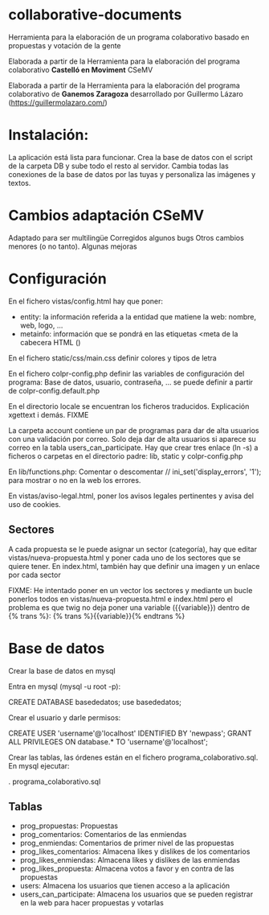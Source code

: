 collaborative-documents
==========================

Herramienta para la elaboración de un programa colaborativo basado en propuestas y votación de la gente

Elaborada a partir de la Herramienta para la elaboración del programa colaborativo **Castelló en Moviment** CSeMV

Elaborada a partir de la Herramienta para la elaboración del programa colaborativo de **Ganemos Zaragoza** desarrollado por  Guillermo Lázaro (https://guillermolazaro.com/)


Instalación:
==========================

La aplicación está lista para funcionar.
Crea la base de datos con el script de la carpeta DB y sube todo el resto al servidor. 
Cambia todas las conexiones de la base de datos por las tuyas y personaliza las imágenes y textos.

Cambios adaptación CSeMV
==========================

Adaptado para ser multilingüe
Corregidos algunos bugs
Otros cambios menores (o no tanto).
Algunas mejoras

Configuración
==========================

En el fichero vistas/config.html hay que poner:
* entity: la información referida a la entidad que matiene la web: nombre, web, logo, ...
* metainfo: información que se pondrá en las etiquetas <meta de la cabecera HTML (<head>)

En el fichero static/css/main.css definir colores y tipos de letra

En el fichero colpr-config.php definir las variables de configuración del programa: Base de datos, usuario, contraseña, ...
se puede definir a partir de colpr-config.default.php 

En el directorio locale se encuentran los ficheros traducidos. Explicación xgettext i demás. FIXME

La carpeta account contiene un par de programas para dar de alta usuarios con una validación por correo. Solo deja dar de alta
usuarios si aparece su correo en la tabla users_can_participate. Hay que crear tres enlace (ln -s) a ficheros o carpetas en el directorio
padre: lib, static y colpr-config.php

En lib/functions.php: Comentar o descomentar // ini_set('display_errors', '1'); para mostrar o no en la web los errores.

En vistas/aviso-legal.html, poner los avisos legales pertinentes y avisa del uso de cookies.

Sectores
------------------------

A cada propuesta se le puede asignar un sector (categoría), hay que editar vistas/nueva-propuesta.html y poner cada uno de los sectores que se quiere tener. 
En index.html, también hay que definir una imagen y un enlace por cada sector

FIXME: He intentado poner en un vector los sectores y mediante un bucle ponerlos todos en vistas/nueva-propuesta.html e index.html
pero el problema es que twig no deja poner una variable ({{variable}}) dentro de {% trans %}: {% trans %}{{variable}}{% endtrans %}

Base de datos
==========================

Crear la base de datos en mysql

Entra en mysql (mysql -u root -p):

CREATE DATABASE basededatos;
use basededatos;

Crear el usuario y darle permisos:

CREATE USER 'username'@'localhost' IDENTIFIED BY 'newpass';
GRANT ALL PRIVILEGES ON database.* TO 'username'@'localhost';

Crear las tablas, las órdenes están en el fichero programa_colaborativo.sql. En mysql ejecutar:

\. programa_colaborativo.sql

Tablas
----------------------------

* prog_propuestas: Propuestas
* prog_comentarios: Comentarios de las enmiendas
* prog_enmiendas: Comentarios de primer nivel de las propuestas
* prog_likes_comentarios: Almacena likes y dislikes de los comentarios
* prog_likes_enmiendas: Almacena likes y dislikes de las enmiendas
* prog_likes_propuesta: Almacena votos a favor y en contra de las propuestas
* users: Almacena los usuarios que tienen acceso a la aplicación
* users_can_participate: Almacena los usuarios que se pueden registrar en la web para hacer propuestas y votarlas
